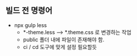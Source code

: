 ## 빌드 전 명령어
- npx gulp less
  - *-theme.less --> *.theme.css 로 변경하는 작업
  - public 폴더 내에 파일이 존재해야 함.
  - ci / cd 도구에 맞게 설정 필요할듯
